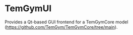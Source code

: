 # TemGymUI

Provides a Qt-based GUI frontend for a TemGymCore
model (https://github.com/TemGym/TemGymCore/tree/main).
